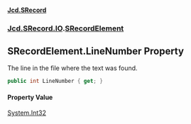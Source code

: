 #### [Jcd.SRecord](index.md 'index')
### [Jcd.SRecord.IO](Jcd.SRecord.IO.md 'Jcd.SRecord.IO').[SRecordElement](Jcd.SRecord.IO.SRecordElement.md 'Jcd.SRecord.IO.SRecordElement')

## SRecordElement.LineNumber Property

The line in the file where the text was found.

```csharp
public int LineNumber { get; }
```

#### Property Value
[System.Int32](https://docs.microsoft.com/en-us/dotnet/api/System.Int32 'System.Int32')